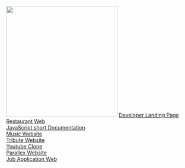 <img width="300px" height="300px" src="https://cdn-icons-gif.flaticon.com/16678/16678168.gif" >
<a href="https://lambent-pastelito-9275a9.netlify.app/">Developer Landing Page</a> <br />
<a href="https://profound-phoenix-887061.netlify.app/">Restaurant Web</a> <br />
<a href="https://sage-faun-3b3236.netlify.app/">JavaScript short Documentation</a> <br />
<a href="https://melodious-pegasus-768785.netlify.app/">Music Website</a> <br />
<a href="https://graceful-zuccutto-1a152b.netlify.app/">Tribute Website</a> <br />
<a href="https://startling-malasada-332338.netlify.app/">Youtube Clone</a> <br />
<a href="https://thriving-pie-c68360.netlify.app/">Parallex Website</a> <br />
<a href="https://comfy-croquembouche-b124f0.netlify.app/">Job Application Web</a>
